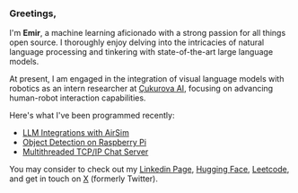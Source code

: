 ### Greetings,

I'm <b>Emir</b>, a machine learning aficionado with a strong passion for all things open source. I thoroughly enjoy delving into the intricacies of natural language processing and tinkering with state-of-the-art large language models.

At present, I am engaged in the integration of visual language models with robotics as an intern researcher at [Çukurova AI](https://cukurovaai.github.io/), focusing on advancing human-robot interaction capabilities.

Here's what I've been programmed recently:
<!-- posts -->
 * [LLM Integrations with AirSim](https://github.com/CheesyFrappe/Prompting-LLMs-for-Aerial-Navigation)
 * [Object Detection on Raspberry Pi](https://github.com/CheesyFrappe/object-detection-on-raspberry-pi/tree/master)
 * [Multithreaded TCP/IP Chat Server](https://github.com/CheesyFrappe/multithreaded-tcp-ip-chat-server)
 <!-- /posts -->

You may consider to check out my [Linkedin Page](https://www.linkedin.com/in/emirhan-balc%C4%B1-052b07229/), [Hugging Face](https://huggingface.co/CheesyFrappe), [Leetcode](https://leetcode.com/CheesyFrappe/),  and get in touch on [X](https://twitter.com/_clavicusvile) (formerly Twitter).
